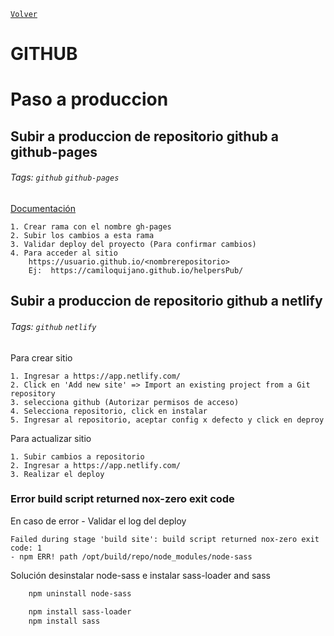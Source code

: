 [`Volver`](../index.html)

# GITHUB

# Paso a produccion

## Subir a produccion de repositorio github a github-pages
###### Tags: `github` `github-pages`

[Documentación](https://pages.github.com/)

	1. Crear rama con el nombre gh-pages
	2. Subir los cambios a esta rama
	3. Validar deploy del proyecto (Para confirmar cambios)
	4. Para acceder al sitio 
		https://usuario.github.io/<nombrerepositorio>  
		Ej:  https://camiloquijano.github.io/helpersPub/
	

	
## Subir a produccion de repositorio github a netlify
###### Tags: `github` `netlify`

Para crear sitio  

	1. Ingresar a https://app.netlify.com/  
	2. Click en 'Add new site' => Import an existing project from a Git repository  
	3. selecciona github (Autorizar permisos de acceso)  
	4. Selecciona repositorio, click en instalar  
	5. Ingresar al repositorio, aceptar config x defecto y click en deproy  
	
Para actualizar sitio  

	1. Subir cambios a repositorio  
	2. Ingresar a https://app.netlify.com/  
	3. Realizar el deploy  
	

### Error build script returned nox-zero exit code

En caso de error - Validar el log del deploy
	
	Failed during stage 'build site': build script returned nox-zero exit code: 1
	- npm ERR! path /opt/build/repo/node_modules/node-sass

Solución desinstalar node-sass e instalar sass-loader and sass
```bash
	npm uninstall node-sass

	npm install sass-loader
	npm install sass
```